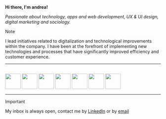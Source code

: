 **Hi there, I'm andrea!**

*Passionate about technology, apps and web development, UX & UI design, digital marketing and sociology.*

> [!NOTE]  
> I lead initiatives related to digitalization and technological improvements within the company. I have been at the forefront of implementing new technologies and processes that have significantly improved efficiency and customer experience.


---

<br>
<code><a href="https://www.python.org/" target="_blank"><img height="50" src="https://www.vectorlogo.zone/logos/python/python-icon.svg"></a></code>
<code><a href="https://www.mysql.com/" target="_blank"><img height="50" src="https://www.vectorlogo.zone/logos/mysql/mysql-icon.svg"></a></code>
<code><a href="https://www.w3schools.com/css/" target="_blank"><img height="50" src="https://www.vectorlogo.zone/logos/w3_css/w3_css-icon.svg"></a></code>
<code><a href="https://www.w3schools.com/html/" target="_blank"><img height="50" src="https://www.vectorlogo.zone/logos/w3_html5/w3_html5-icon.svg"></a></code>
<code><a href="https://powerbi.microsoft.com/" target="_blank"><img height="50" src="https://www.vectorlogo.zone/logos/microsoft_powerbi/microsoft_powerbi-icon.svg"></a></code>
<code><a href="https://analytics.google.com/" target="_blank"><img height="50" src="https://www.vectorlogo.zone/logos/google_analytics/google_analytics-icon.svg"></a></code>
<code><a href="https://www.figma.com/" target="_blank"><img height="50" src="https://www.vectorlogo.zone/logos/figma/figma-icon.svg"></a></code>


---

> [!IMPORTANT]  
> My inbox is always open, contact me by [LinkedIn](https://www.linkedin.com/in/andreapinarodriguez/) or by [email](mailto:andreapinaro@gmail.com)

